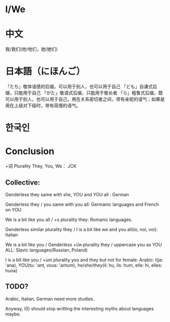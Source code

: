 # I/We

# 中文
我/我们(他/他们，她/她们)

# 日本語（にほんご）

「たち」敬体语感的后缀，可以用于别人，也可以用于自己
「ども」自谦式后缀，只能用于自己
「がた」敬语式后缀，只能用于敬长者
「ら」粗鲁式后缀，既可以用于别人，也可以用于自己。用在关系密切者之间，带有亲昵的语气；如果是用在上级对下级时，带有简慢的语气。

# 한국인

# Conclusion

+词 Plurality They, You, We：  JCK

## Collective:

Genderless they same with she, YOU and YOU all : German

Genderless they / you same with you all:  Germanic languages and French on YOU

We is a bit like you all / +s plurality they:  Romanic languages.

Genderless similar plurality they / I is a bit like we and you all(io, noi, voi): Italian

We is a bit like you / Genderless +i/и plurality they / uppercase you as YOU ALL:  Slavic languages(Russian, Poland)

I is a bit like you / +um plurality you and they but not for female: Arabic: I(je: 'ana), YOU(tu: 'ant, vous: 'antum), he/she/they(il: hu, ils: hum, elle: hi, elles: huna)

## TODO?

Arabic, Italian, German need more studies. 

Anyway, I(I) should stop writting the interesting myths about languages maybe. 
